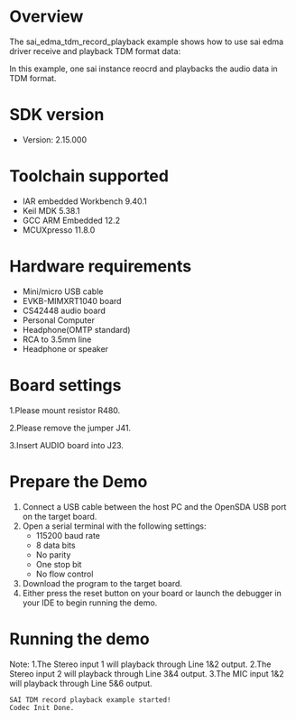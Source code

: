 Overview
========
The sai_edma_tdm_record_playback example shows how to use sai edma driver receive and playback TDM format data:

In this example, one sai instance reocrd and playbacks the audio data in TDM format.

SDK version
===========
- Version: 2.15.000

Toolchain supported
===================
- IAR embedded Workbench  9.40.1
- Keil MDK  5.38.1
- GCC ARM Embedded  12.2
- MCUXpresso  11.8.0

Hardware requirements
=====================
- Mini/micro USB cable
- EVKB-MIMXRT1040 board
- CS42448 audio board
- Personal Computer
- Headphone(OMTP standard)
- RCA to 3.5mm line
- Headphone or speaker

Board settings
==============
1.Please mount resistor R480.

2.Please remove the jumper J41.

3.Insert AUDIO board into J23.

Prepare the Demo
================
1.  Connect a USB cable between the host PC and the OpenSDA USB port on the target board.
2.  Open a serial terminal with the following settings:
    - 115200 baud rate
    - 8 data bits
    - No parity
    - One stop bit
    - No flow control
3.  Download the program to the target board.
4.  Either press the reset button on your board or launch the debugger in your IDE to begin running the demo.

Running the demo
================
Note:
1.The Stereo input 1 will playback through Line 1&2 output.
2.The Stereo input 2 will playback through Line 3&4 output.
3.The MIC input 1&2 will playback through Line 5&6 output.

~~~~~~~~~~~~~~~~~~~
SAI TDM record playback example started!
Codec Init Done.
~~~~~~~~~~~~~~~~~~~
